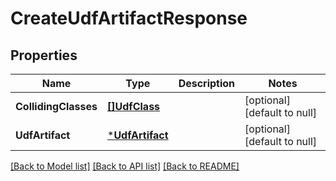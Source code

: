 # CreateUdfArtifactResponse

## Properties
Name | Type | Description | Notes
------------ | ------------- | ------------- | -------------
**CollidingClasses** | [**[]UdfClass**](UdfClass.md) |  | [optional] [default to null]
**UdfArtifact** | [***UdfArtifact**](UdfArtifact.md) |  | [optional] [default to null]

[[Back to Model list]](../README.md#documentation-for-models) [[Back to API list]](../README.md#documentation-for-api-endpoints) [[Back to README]](../README.md)



